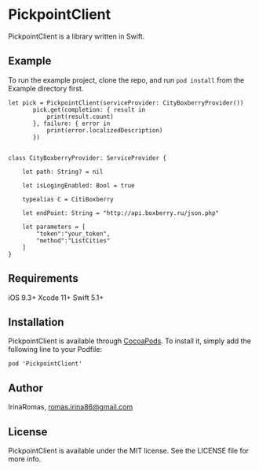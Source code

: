 # PickpointClient

PickpointClient is a library written in Swift.

## Example

To run the example project, clone the repo, and run `pod install` from the Example directory first.

```
let pick = PickpointClient(serviceProvider: CityBoxberryProvider())
       pick.get(completion: { result in
           print(result.count)
       }, failure: { error in
           print(error.localizedDescription)
       })
       
       
class CityBoxberryProvider: ServiceProvider {
           
    let path: String? = nil
           
    let isLogingEnabled: Bool = true
           
    typealias C = CitiBoxberry
           
    let endPoint: String = "http://api.boxberry.ru/json.php"
           
    let parameters = [
        "token":"your_token",
        "method":"ListCities"
    ]
}
```

## Requirements
iOS 9.3+
Xcode 11+
Swift 5.1+

## Installation

PickpointClient is available through [CocoaPods](https://cocoapods.org). To install
it, simply add the following line to your Podfile:

```
pod 'PickpointClient'
```

## Author

IrinaRomas, romas.irina86@gmail.com

## License

PickpointClient is available under the MIT license. See the LICENSE file for more info.
